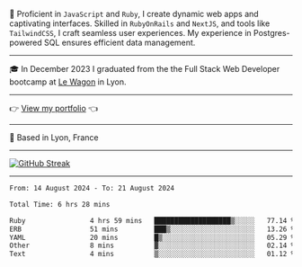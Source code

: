 📖 Proficient in `JavaScript` and `Ruby`, I create dynamic web apps and captivating interfaces. Skilled in `RubyOnRails` and `NextJS`, and tools like `TailwindCSS`, I craft seamless user experiences. My experience in Postgres-powered SQL ensures efficient data management.

***

🎓 In December 2023 I graduated from the the Full Stack Web Developer bootcamp at [Le Wagon](https://www.lewagon.com/) in Lyon.

***

👉 <a href="https://www.davidlau.dev/" target="_blank">View my portfolio</a> 👈

***

📍 Based in Lyon, France

***

[![GitHub Streak](https://streak-stats.demolab.com?user=kaimunlau&theme=github-dark&hide_border=true)](https://git.io/streak-stats)

***

<!--START_SECTION:waka-->

```txt
From: 14 August 2024 - To: 21 August 2024

Total Time: 6 hrs 28 mins

Ruby                4 hrs 59 mins   ███████████████████▒░░░░░   77.14 %
ERB                 51 mins         ███▒░░░░░░░░░░░░░░░░░░░░░   13.26 %
YAML                20 mins         █▒░░░░░░░░░░░░░░░░░░░░░░░   05.29 %
Other               8 mins          ▓░░░░░░░░░░░░░░░░░░░░░░░░   02.14 %
Text                4 mins          ▒░░░░░░░░░░░░░░░░░░░░░░░░   01.12 %
```

<!--END_SECTION:waka-->

